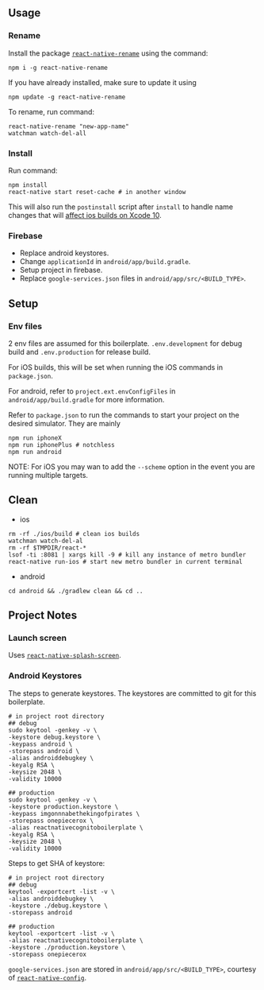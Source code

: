 ## Usage

### Rename

Install the package [`react-native-rename`](https://github.com/junedomingo/react-native-rename) using the command:
```
npm i -g react-native-rename
```
If you have already installed, make sure to update it using
```
npm update -g react-native-rename
```

To rename, run command:
```
react-native-rename "new-app-name"
watchman watch-del-all
```

### Install

Run command:
```
npm install
react-native start reset-cache # in another window
```
This will also run the `postinstall` script after `install` to handle name changes that will [affect ios builds on Xcode 10](https://github.com/facebook/react-native/issues/21168).

### Firebase

* Replace android keystores.
* Change `applicationId` in `android/app/build.gradle`.
* Setup project in firebase.
* Replace `google-services.json` files in `android/app/src/<BUILD_TYPE>`.

## Setup

### Env files

2 env files are assumed for this boilerplate. `.env.development` for debug build and `.env.production` for release build.

For iOS builds, this will be set when running the iOS commands in `package.json`.

For android, refer to `project.ext.envConfigFiles` in `android/app/build.gradle` for more information.

Refer to `package.json` to run the commands to start your project on the desired simulator. They are mainly
```
npm run iphoneX
npm run iphonePlus # notchless
npm run android
```
NOTE: For iOS you may wan to add the `--scheme` option in the event you are running multiple targets.

## Clean

* ios
```
rm -rf ./ios/build # clean ios builds
watchman watch-del-al
rm -rf $TMPDIR/react-*
lsof -ti :8081 | xargs kill -9 # kill any instance of metro bundler
react-native run-ios # start new metro bundler in current terminal
```

* android
```
cd android && ./gradlew clean && cd ..
```

## Project Notes

### Launch screen

Uses [`react-native-splash-screen`](https://github.com/crazycodeboy/react-native-splash-screen).

### Android Keystores
The steps to generate keystores. The keystores are committed to git for this boilerplate.
```
# in project root directory
## debug
sudo keytool -genkey -v \
-keystore debug.keystore \
-keypass android \
-storepass android \
-alias androiddebugkey \
-keyalg RSA \
-keysize 2048 \
-validity 10000

## production
sudo keytool -genkey -v \
-keystore production.keystore \
-keypass imgonnnabethekingofpirates \
-storepass onepiecerox \
-alias reactnativecognitoboilerplate \
-keyalg RSA \
-keysize 2048 \
-validity 10000
```

Steps to get SHA of keystore:
```
# in project root directory
## debug
keytool -exportcert -list -v \
-alias androiddebugkey \
-keystore ./debug.keystore \
-storepass android

## production
keytool -exportcert -list -v \
-alias reactnativecognitoboilerplate \
-keystore ./production.keystore \
-storepass onepiecerox
```

`google-services.json` are stored in `android/app/src/<BUILD_TYPE>`, courtesy of [`react-native-config`](https://github.com/luggit/react-native-config/issues/245).